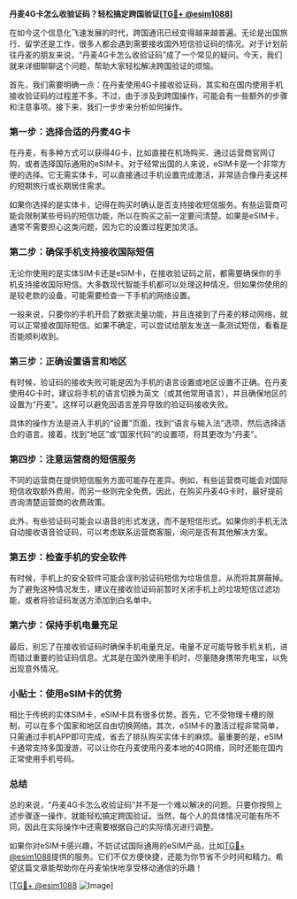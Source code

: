 **丹麦4G卡怎么收验证码？轻松搞定跨国验证[[TG💪+ @esim1088](https://t.me/s/esim1088)]**

在如今这个信息化飞速发展的时代，跨国通讯已经变得越来越普遍。无论是出国旅行、留学还是工作，很多人都会遇到需要接收国外短信验证码的情况。对于计划前往丹麦的朋友来说，“丹麦4G卡怎么收验证码”成了一个常见的疑问。今天，我们就来详细聊聊这个问题，帮助大家轻松解决跨国验证的烦恼。

首先，我们需要明确一点：在丹麦使用4G卡接收验证码，其实和在国内使用手机接收验证码的过程差不多。不过，由于涉及到跨国操作，可能会有一些额外的步骤和注意事项。接下来，我们一步步来分析如何操作。

### **第一步：选择合适的丹麦4G卡**
在丹麦，有多种方式可以获得4G卡，比如直接在机场购买、通过运营商官网订购，或者选择国际通用的eSIM卡。对于经常出国的人来说，eSIM卡是一个非常方便的选择。它无需实体卡，可以直接通过手机设置完成激活，非常适合像丹麦这样的短期旅行或长期居住需求。

如果你选择的是实体卡，记得在购买时确认是否支持接收短信服务。有些运营商可能会限制某些号码的短信功能，所以在购买之前一定要问清楚。如果是eSIM卡，通常不需要担心这类问题，因为它的设置过程更加灵活。

### **第二步：确保手机支持接收国际短信**
无论你使用的是实体SIM卡还是eSIM卡，在接收验证码之前，都需要确保你的手机支持接收国际短信。大多数现代智能手机都可以处理这种情况，但如果你使用的是较老款的设备，可能需要检查一下手机的网络设置。

一般来说，只要你的手机开启了数据流量功能，并且连接到了丹麦的移动网络，就可以正常接收国际短信。如果不确定，可以尝试给朋友发送一条测试短信，看看是否能顺利收到。

### **第三步：正确设置语言和地区**
有时候，验证码的接收失败可能是因为手机的语言设置或地区设置不正确。在丹麦使用4G卡时，建议将手机的语言切换为英文（或其他常用语言），并且确保地区的设置为“丹麦”。这样可以避免因语言差异导致的验证码接收失败。

具体的操作方法是进入手机的“设置”页面，找到“语言与输入法”选项，然后选择适合的语言。接着，找到“地区”或“国家代码”的设置项，将其更改为“丹麦”。

### **第四步：注意运营商的短信服务**
不同的运营商在提供短信服务方面可能存在差异。例如，有些运营商可能会对国际短信收取额外费用，而另一些则完全免费。因此，在购买丹麦4G卡时，最好提前咨询清楚运营商的收费政策。

此外，有些验证码可能会以语音的形式发送，而不是短信形式。如果你的手机无法自动接收语音验证码，可以考虑联系运营商客服，询问是否有其他解决方案。

### **第五步：检查手机的安全软件**
有时候，手机上的安全软件可能会误判验证码短信为垃圾信息，从而将其屏蔽掉。为了避免这种情况发生，建议在接收验证码前暂时关闭手机上的垃圾短信过滤功能，或者将验证码发送方添加到白名单中。

### **第六步：保持手机电量充足**
最后，别忘了在接收验证码时确保手机电量充足。电量不足可能导致手机关机，进而错过重要的验证码信息。尤其是在国外使用手机时，尽量随身携带充电宝，以免出现意外情况。

### **小贴士：使用eSIM卡的优势**
相比于传统的实体SIM卡，eSIM卡具有很多优势。首先，它不受物理卡槽的限制，可以在多个国家和地区自由切换网络。其次，eSIM卡的激活过程非常简单，只需通过手机APP即可完成，省去了排队购买实体卡的麻烦。最重要的是，eSIM卡通常支持多国漫游，可以让你在丹麦使用丹麦本地的4G网络，同时还能在国内正常使用手机号码。

### **总结**
总的来说，“丹麦4G卡怎么收验证码”并不是一个难以解决的问题。只要你按照上述步骤逐一操作，就能轻松搞定跨国验证。当然，每个人的具体情况可能有所不同，因此在实际操作中还需要根据自己的实际情况进行调整。

如果你对eSIM卡感兴趣，不妨试试国际通用的eSIM产品，比如[TG💪+ @esim1088](https://t.me/s/esim1088)提供的服务。它们不仅方便快捷，还能为你节省不少时间和精力。希望这篇文章能帮助你在丹麦愉快地享受移动通信的乐趣！

[[TG💪+ @esim1088](https://t.me/s/esim1088) ![Image](https://i.postimg.cc/4NQfJmqS/Snipaste-2025-05-13-00-14-12.png)]